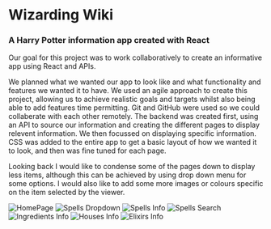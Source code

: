 <h1>Wizarding Wiki</h1>
<h3>A Harry Potter information app created with React</h3>

Our goal for this project was to work collaboratively to create an informative app using React and APIs.

We planned what we wanted our app to look like and what functionality and features we wanted it to have.
We used an agile approach to create this project, allowing us to achieve realistic goals and targets whilst also being able to add features time permitting.
Git and GitHub were used so we could collaberate with each other remotely.
The backend was created first, using an API to source our information and creating the different pages to display relevent information. We then focussed on displaying specific information. CSS was added to the entire app to get a basic layout of how we wanted it to look, and then was fine tuned for each page.

Looking back I would like to condense some of the pages down to display less items, although this can be achieved by using drop down menu for some options.
I would also like to add some more images or colours specific on the item selected by the viewer.


![HomePage](images/home-page.png)
![Spells Dropdown](images/spells-dropdown.png)
![Spells Info](images/spells-info.png)
![Spells Search](images/spells-search.png)
![Ingredients Info](images/ingredients-info.png)
![Houses Info](images/houses-info.png)
![Elixirs Info](images/elixirs-info.png)

